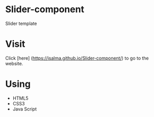 # Slider-component
Slider template
# Visit
Click [here] (https://isalma.github.io/Slider-component/) to go to the website.
# Using
- HTML5
- CSS3
- Java Script
